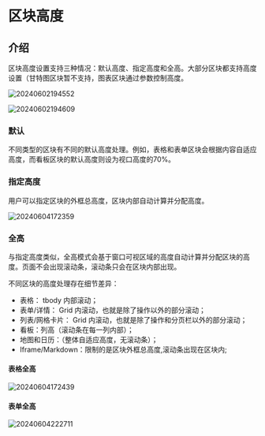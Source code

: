 # 区块高度

## 介绍

区块高度设置支持三种情况：默认高度、指定高度和全高。大部分区块都支持高度设置（甘特图区块暂不支持，图表区块通过参数控制高度。

![20240602194552](https://static-docs.nocobase.com/20240602194552.png)

![20240602194609](https://static-docs.nocobase.com/20240602194609.png)

### 默认

不同类型的区块有不同的默认高度处理。例如，表格和表单区块会根据内容自适应高度，而看板区块的默认高度则设为视口高度的70%。
### 指定高度

用户可以指定区块的外框总高度，区块内部自动计算并分配高度。

![20240604172359](https://static-docs.nocobase.com/20240604172359.gif)

### 全高

与指定高度类似，全高模式会基于窗口可视区域的高度自动计算并分配区块的高度。页面不会出现滚动条，滚动条只会在区块内部出现。

不同区块的高度处理存在细节差异：

- 表格： tbody 内部滚动；
- 表单/详情： Grid 内滚动，也就是除了操作以外的部分滚动；
- 列表/网格卡片： Grid 内滚动，也就是除了操作和分页栏以外的部分滚动；
- 看板：列高（滚动条在每一列内部）；
- 地图和日历：（整体自适应高度，无滚动条）；
- Iframe/Markdown：限制的是区块外框总高度,滚动条出现在区块内;

#### 表格全高

![20240604172439](https://static-docs.nocobase.com/20240604172439.gif)

#### 表单全高

![20240604222711](https://static-docs.nocobase.com/20240604222711.gif)